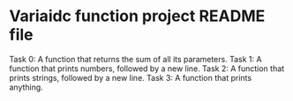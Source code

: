 # Variaidc function project README file
Task 0: A function that returns the sum of all its parameters.
Task 1: A function that prints numbers, followed by a new line.
Task 2: A function that prints strings, followed by a new line.
Task 3: A function that prints anything.
